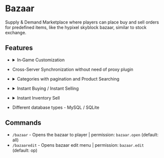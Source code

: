 # Bazaar

Supply & Demand Marketplace where players can place buy and sell orders for predefined items, like the hypixel skyblock
bazaar, similar to stock exchange.

## Features

- <details>
  <summary>In‑Game Customization</summary>
  <img alt="In‑Game Customization" width="640" src="https://i.imgur.com/J9VTlPO.gif">

</details>

- Cross-Server Synchronization without need of proxy plugin


- <details>
  <summary>Categories with pagination and Product Searching</summary>
  <img alt="Categories with pagination and Product Searching" width="640" src="https://i.imgur.com/Z0IM6at.gif">

</details>

- <details>
  <summary>Instant Buying / Instant Selling</summary>
  <img alt="Instant Buying / Instant Selling" width="640" src="https://i.imgur.com/sJ7WBsN.gif">

</details>

- <details>
  <summary>Instant Inventory Sell</summary>
  <img alt="Instant Inventory Sell" width="640" src="https://i.imgur.com/PvITyLl.gif">

</details>

- Different database types - MySQL / SQLite

## Commands

- `/bazaar` - Opens the bazaar to player | permission: `bazaar.open` (default: all)
- `/bazaaredit` - Opens bazaar edit menu | permission: `bazaar.edit` (default: op)
